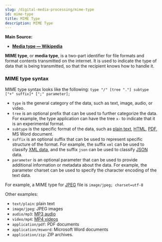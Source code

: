 ```yaml
---
slug: /digital-media-processing/mime-type
id: mime-type
title: MIME Type
description: MIME Type
---
```


**Main Source:**

- **[Media type — Wikipedia](https://en.wikipedia.org/wiki/Media_type)**

**MIME type**, or **media type**, is a two-part identifier for file formats and format contents transmitted on the internet. It is used to indicate the type of data that is being transmitted, so that the recipient knows how to handle it.

### MIME type syntax

MIME type syntax looks like the following: `type "/" [tree "."] subtype ["+" suffix]* [";" parameter];`

- `type` is the general category of the data, such as text, image, audio, or video.
- `tree` is an optional prefix that can be used to further categorize the data. For example, the type application can have the tree `x-` to indicate that it is an experimental format.
- `subtype` is the specific format of the data, such as [plain text](/digital-media-processing/txt), [HTML](/internet-and-web/html), [PDF](/digital-media-processing/pdf), MS Word document.
- `suffix` is an optional suffix that can be used to represent specific structure of the format. For example, the suffix `xml` can be used to classify [XML data](/digital-media-processing/xml), and the suffix `json` can be used to classify [JSON](/internet-and-web/json) data.
- `parameter` is an optional parameter that can be used to provide additional information or metadata about the data. For example, the parameter charset can be used to specify the character encoding of the text data.

For example, a MIME type for [JPEG](/digital-media-processing/jpg-jpeg) file is `image/jpeg; charset=utf-8`

Other examples:

- `text/plain`: plain text
- `image/jpeg`: JPEG images
- `audio/mp3`: [MP3 audio](/digital-media-processing/mp3)
- `video/mp4`: [MP4 videos](/digital-media-processing/mp4)
- `application/pdf`: PDF documents
- `application/msword`: Microsoft Word documents
- `application/zip`: ZIP archives.

